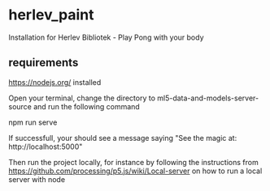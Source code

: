 # herlev_paint
 Installation for Herlev Bibliotek - Play Pong with your body


 ## requirements
 https://nodejs.org/ installed


 Open your terminal, change the directory to ml5-data-and-models-server-source and run the following command

 npm run serve


If successfull, your should see a message saying "See the magic at: http://localhost:5000" 

Then run the project locally, for instance by following the instructions from https://github.com/processing/p5.js/wiki/Local-server on how to run a local server with node


